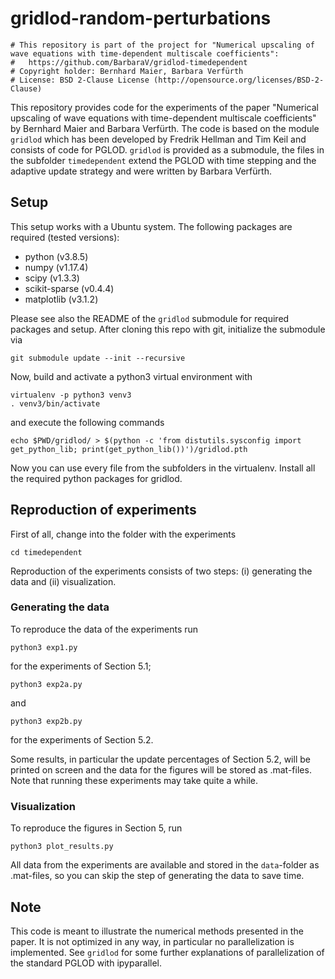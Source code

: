 # gridlod-random-perturbations

```
# This repository is part of the project for "Numerical upscaling of wave equations with time-dependent multiscale coefficients":
#   https://github.com/BarbaraV/gridlod-timedependent
# Copyright holder: Bernhard Maier, Barbara Verfürth 
# License: BSD 2-Clause License (http://opensource.org/licenses/BSD-2-Clause)
```

This repository provides code for the experiments of the paper "Numerical upscaling of wave equations with time-dependent multiscale coefficients" by Bernhard Maier and Barbara Verfürth. The code is based on the module `gridlod`  which has been developed by Fredrik Hellman and Tim Keil and consists of code for PGLOD.  `gridlod` is  provided as a submodule, the files in the subfolder `timedependent` extend the PGLOD with time stepping and the adaptive update strategy and were written by Barbara Verfürth.

## Setup

This setup works with a Ubuntu system. The following packages are required (tested versions):
 - python (v3.8.5)
 - numpy (v1.17.4)
 - scipy (v1.3.3)
 - scikit-sparse (v0.4.4)
 - matplotlib (v3.1.2)
 
Please see also the README of the `gridlod` submodule for required packages and setup.
After cloning this repo with git, initialize the submodule via

```
git submodule update --init --recursive
```

Now, build and activate a python3 virtual environment with

```
virtualenv -p python3 venv3
. venv3/bin/activate
```

and execute the following commands

```
echo $PWD/gridlod/ > $(python -c 'from distutils.sysconfig import get_python_lib; print(get_python_lib())')/gridlod.pth
```
Now you can use every file from the subfolders in the virtualenv. Install all the required python packages for gridlod. 

## Reproduction of experiments

First of all, change into the folder with the experiments

```
cd timedependent
```

Reproduction of the experiments consists of two steps: (i) generating the data and (ii) visualization.

### Generating the data
To reproduce the data of the experiments run

```
python3 exp1.py
```
for the experiments of Section 5.1;

```
python3 exp2a.py
```
and
```
python3 exp2b.py
```
for the experiments of Section 5.2.

Some results, in particular the update percentages of Section 5.2, will be printed on screen and the data for the figures will be stored as .mat-files.
Note that running these experiments may take quite a while.

### Visualization
To reproduce the figures in Section 5, run

```
python3 plot_results.py
```

All data from the experiments are available and stored in the `data`-folder as .mat-files, so you can skip the step of generating the data to save time.


## Note

This code is meant to illustrate the numerical methods presented in the paper. It is not optimized in any way, in particular no parallelization is implemented. See `gridlod` for some further explanations of parallelization of the standard PGLOD with ipyparallel. 
